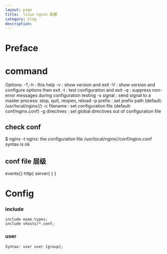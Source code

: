 ```yaml
---
layout: page
title:	linux nginx 配置
category: blog
description:
---
```

# Preface

# command
Options:
  -?,-h         : this help
  -v            : show version and exit
  -V            : show version and configure options then exit
  -t            : test configuration and exit
  -q            : suppress non-error messages during configuration testing
  -s signal     : send signal to a master process: stop, quit, reopen, reload
  -p prefix     : set prefix path (default: /usr/local/nginx//)
  -c filename   : set configuration file (default: conf/nginx.conf)
  -g directives : set global directives out of configuration file

## check conf
$     nginx -t
nginx: the configuration file /usr/local/nginx//conf/nginx.conf syntax is ok

## conf file 层级
events{}
http{
	server{
	}
}

# Config

### include

	include mime.types;
	include vhosts/*.conf;

### user

	Syntax:	user user [group];
